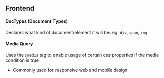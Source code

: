 ## Frontend

#### DocTypes (Document Types)
Declares what kind of document/element it will be. eg: `div`, `span`, `img`

#### Media Query
Uses the `@media` tag to enable usage of certain css properties if the media condition is true
- Commonly used for responsive web and mobile design